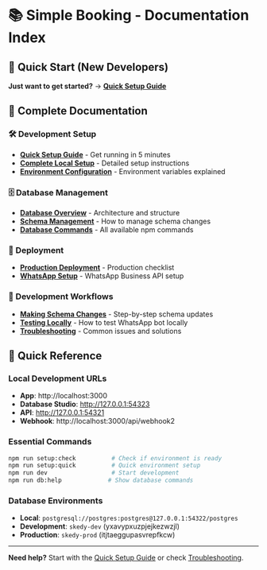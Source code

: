 # 📚 Simple Booking - Documentation Index

## 🚀 Quick Start (New Developers)

**Just want to get started?** → **[Quick Setup Guide](./SETUP_QUICK_START.md)**

## 📖 Complete Documentation

### 🛠️ Development Setup
- **[Quick Setup Guide](./SETUP_QUICK_START.md)** - Get running in 5 minutes
- **[Complete Local Setup](./SETUP_LOCAL_DEVELOPMENT.md)** - Detailed setup instructions
- **[Environment Configuration](./SETUP_ENVIRONMENT.md)** - Environment variables explained

### 🗄️ Database Management
- **[Database Overview](./DATABASE_OVERVIEW.md)** - Architecture and structure
- **[Schema Management](./DATABASE_SCHEMA_MANAGEMENT.md)** - How to manage schema changes
- **[Database Commands](./DATABASE_COMMANDS.md)** - All available npm commands

### 🚀 Deployment
- **[Production Deployment](./DEPLOYMENT_PRODUCTION.md)** - Production checklist
- **[WhatsApp Setup](./DEPLOYMENT_WHATSAPP.md)** - WhatsApp Business API setup

### 🔧 Development Workflows
- **[Making Schema Changes](./WORKFLOW_SCHEMA_CHANGES.md)** - Step-by-step schema updates
- **[Testing Locally](./WORKFLOW_LOCAL_TESTING.md)** - How to test WhatsApp bot locally
- **[Troubleshooting](./TROUBLESHOOTING.md)** - Common issues and solutions

## 🎯 Quick Reference

### Local Development URLs
- **App**: http://localhost:3000
- **Database Studio**: http://127.0.0.1:54323
- **API**: http://127.0.0.1:54321
- **Webhook**: http://localhost:3000/api/webhook2

### Essential Commands
```bash
npm run setup:check          # Check if environment is ready
npm run setup:quick          # Quick environment setup
npm run dev                  # Start development
npm run db:help             # Show database commands
```

### Database Environments
- **Local**: `postgresql://postgres:postgres@127.0.0.1:54322/postgres`
- **Development**: `skedy-dev` (yxavypxuzpjejkezwzjl)
- **Production**: `skedy-prod` (itjtaeggupasvrepfkcw)

---

**Need help?** Start with the [Quick Setup Guide](./SETUP_QUICK_START.md) or check [Troubleshooting](./TROUBLESHOOTING.md). 